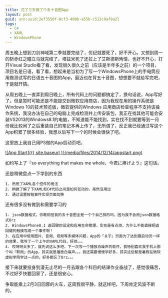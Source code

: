```yaml
---
title: 花了三天做了个五十音图App
layout: post
guid: urn:uuid:2ef3550f-8cf3-400b-a55b-c512c9af8a2l
tags:
  - C#
  - XAML
  - WindowsPhone
---
```


<!--
[![bridge to wonderland]({{ site.baseurl }}/media/files/2014/09/05/bridge-to-wonderland.jpg)](http://500px.com/photo/82158657)

[Lucian](http://lucianmarin.com/ "Lucian")
-->

周五晚上想到刀剑神域第二季就要完结了，优纪就要死了，好不开心。又想到周一的斩赤红之瞳立马就完结了，塔兹米死了还拉上了艾斯德斯殉情，也好不开心，打开Visual Studio看了看，发现很久很久之前（应该是半年多之前）的一个项目，项目名是日语，看了看，想起来是当初为了写一个WindowsPhone上的手电筒应用做测试写的日语五十音图的App，最近也在背五十音图，想想要不就给写完吧，于是就开搞。

从周五晚上一直弄到周日晚上，所有代码上的问题都搞定了，换句话说，App写好了。但是暂时可能还是不能提交到微软应用商店，因为我现在用的操作系统是Windows 10的技术预览版，微软提供的Windows 应用商店检查程序不支持该操作系统，我没办法在自己的电脑上完成检测并上传安装包，我正在找其他可能会安装VS2013的Windows8.1的电脑，不知道能不能找到，实在找不到就要等到一月份我比较闲了之后重装自己的笔记本再上传了，无所谓了，反正我已经通过写这个App积累了很多经验，我想以后写下一个的时候会很快了吧。

这里放上我自己用PS做的App启动页吧。

[![App Start]({{ site.baseurl }}/media/files/2014/12/14/appstart.png)](https://500px.com/photo/92610613/appstart-by-keai-sing)

如约写上了『so everything that makes me whole、今君に捧げよう』这句话。

还是稍微盘点一下学到的东西

	1. 熟悉了XAML各个控件的用法
	2. 稍微了解了下XAML和C#代码之间是如何互动的，虽然没用过
	3. 通过设置按钮事件实现页面切换

还有很多没有做到和需要学习的

	1. json数据格式，你敢相信我的五十音图全是一个个自己排的吗，因为我不会用json数据格式Orz
	2. WindowsPhone8.1 返回键的设定和应用生命管理，实在是有点烦，为什么不能直接把返回键的触摸写成一个事件啊！
	3. 在应用中使用图片、音频、视频等多媒体问题，App的『关于』页面为了达到跟启动页一样的效果，我写了一个上午的XAML代码，好烦。。。
	4. 哎呀呀太多了，就先说这么多吧，下一次写一个播放白噪声的软件，我特别喜欢我手机上那个叫『聆雨』的App，其实就是播放白噪声。。。我还需要慢慢学好多，其实这些都是暑假在微软虚拟学院学过一点的，好多都忘了Orz。。。

接下来就要投身到漫无止尽的一月去跟各个科目的结课作业奋战了，感觉很痛苦，不过好歹快要回家了，还是很安心。

争取能乘上2月3日回蓉的火车，这周我很平静，就这样吧，下周肯定风波不断的。